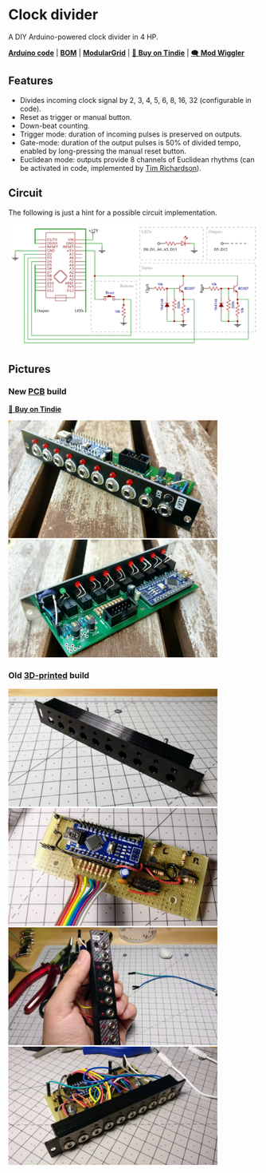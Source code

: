 Clock divider
=============

A DIY Arduino-powered clock divider in 4 HP.

**[Arduino code][1]** | **[BOM][5]** | **[ModularGrid][2]** | [🛒 **Buy on Tindie**][3] | [🗨️ **Mod Wiggler**][4]

[1]: clock-divider.ino
[5]: bom.csv
[2]: https://www.modulargrid.net/e/joeseggiola-clock-divider
[3]: https://www.tindie.com/products/joeseggiola/clock-divider-for-eurorack-pcb-panel/
[4]: https://modwiggler.com/forum/viewtopic.php?t=214669

Features
--------

- Divides incoming clock signal by 2, 3, 4, 5, 6, 8, 16, 32 (configurable in code).
- Reset as trigger or manual button.
- Down-beat counting.
- Trigger mode: duration of incoming pulses is preserved on outputs.
- Gate-mode: duration of the output pulses is 50% of divided tempo, enabled by long-pressing the manual reset button.
- Euclidean mode: outputs provide 8 channels of Euclidean rhythms (can be activated in code, implemented by [Tim Richardson](https://github.com/timini/arduino-eurorack-projects/tree/master/clock-divider-euclid-mod)).

Circuit
-------

The following is just a hint for a possible circuit implementation.

![](schematic.png)

Pictures
--------

### New [PCB](pcb/) build

[🛒 **Buy on Tindie**][3]

<img src="pictures/IMG_20210702_130542.jpg" width="420"> <img src="pictures/IMG_20210702_130610.jpg" width="420"> 

### Old [3D-printed](3d/) build

<img src="pictures/IMG_20190107_215258.jpg" width="420"> <img src="pictures/IMG_20190112_224337.jpg" width="420"> <img src="pictures/IMG_20190306_214855.jpg" width="420"> <img src="pictures/IMG_20190307_225219.jpg" width="420">
